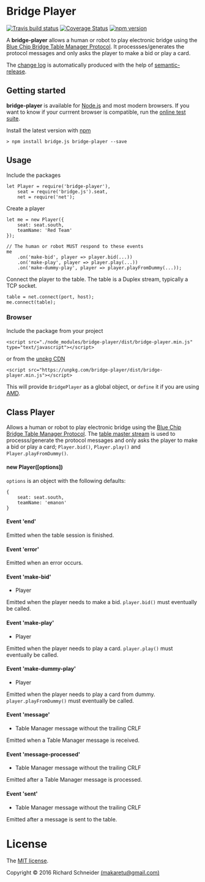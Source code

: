 # Bridge Player

[![Travis build status](https://travis-ci.org/richardschneider/bridge-player.svg)](https://travis-ci.org/richardschneider/bridge-player)
[![Coverage Status](https://coveralls.io/repos/github/richardschneider/bridge-player/badge.svg?branch=master)](https://coveralls.io/github/richardschneider/bridge-player?branch=master)
 [![npm version](https://badge.fury.io/js/bridge-player.svg)](https://badge.fury.io/js/bridge-player) 
 
A **bridge-player** allows a human or robot to play electronic bridge using the [Blue Chip Bridge Table Manager Protocol](http://www.bluechipbridge.co.uk/protocol.htm). It processses/generates the protocol messages and only asks the player to make a bid or
play a card.

The [change log](https://github.com/richardschneider/bridge-player/releases) is automatically produced with
the help of [semantic-release](https://github.com/semantic-release/semantic-release).

## Getting started

**bridge-player** is available for [Node.js](https://nodejs.org) and most modern browsers.  If you want to know if your currrent browser is compatible, run the [online test suite](https://unpkg.com/bridge-player/test/index.html).

Install the latest version with [npm](http://blog.npmjs.org/post/85484771375/how-to-install-npm)

    > npm install bridge.js bridge-player --save

## Usage

Include the packages

    let Player = require('bridge-player'),
        seat = require('bridge.js').seat,
        net = require('net');

Create a player

    let me = new Player({
        seat: seat.south,
        teamName: 'Red Team'
    });
    
    // The human or robot MUST respond to these events
    me
        .on('make-bid', player => player.bid(...))
        .on('make-play', player => player.play(...))
        .on('make-dummy-play', player => player.playFromDummy(...));

Connect the player to the table.  The table is a Duplex stream, typically a TCP socket.

    table = net.connect(port, host);
    me.connect(table);
    
### Browser

Include the package from your project

    <script src="./node_modules/bridge-player/dist/bridge-player.min.js" type="text/javascript"></script>

or from the [unpkg CDN](https://unpkg.com)

    <script src="https://unpkg.com/bridge-player/dist/bridge-player.min.js"></script>

This will provide `BridgePlayer` as a global object, or `define` it if you are using [AMD](https://en.wikipedia.org/wiki/Asynchronous_module_definition).

## Class Player

Allows a human or robot to play electronic bridge using the [Blue Chip Bridge Table Manager Protocol](http://www.bluechipbridge.co.uk/protocol.htm). The [table master stream](https://www.npmjs.com/package/table-master-stream) 
is used to processs/generate the protocol messages and only asks the player to make a bid or
play a card; `Player.bid()`, `Player.play()` and `Player.playFromDummy()`.


#### new Player([options])

`options` is an object with the following defaults:

````
{
    seat: seat.south,
    teamName: 'emanon'
}
````

#### Event 'end' 

Emitted when the table session is finished.

#### Event 'error'

Emitted when an error occurs. 

#### Event 'make-bid'

* Player 

Emitted when the player needs to make a bid.  `player.bid()` must eventually be called.

#### Event 'make-play'

* Player 

Emitted when the player needs to play a card.  `player.play()` must eventually be called.

#### Event 'make-dummy-play'

* Player 

Emitted when the player needs to play a card from dummy.  `player.playFromDummy()` must eventually be called.

#### Event 'message'

* Table Manager message without the trailing CRLF

Emitted when a Table Manager message is received.

#### Event 'message-processed'

* Table Manager message without the trailing CRLF

Emitted after a Table Manager message is processed.

#### Event 'sent'

* Table Manager message without the trailing CRLF 

Emitted after a message is sent to the table.

# License
The [MIT license](LICENSE).

Copyright © 2016 Richard Schneider [(makaretu@gmail.com)](mailto:makaretu@gmail.com?subject=bridge+player)